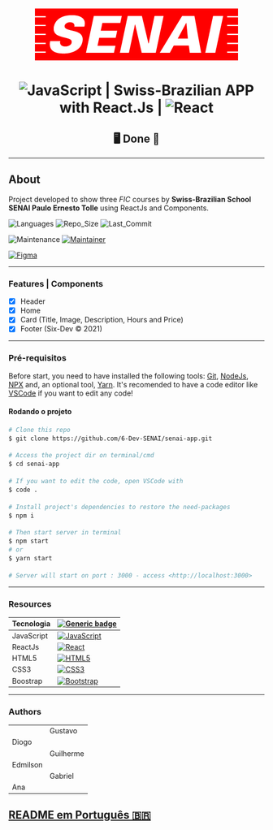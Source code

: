 <center>

![banner](./src/assets/images/logo.png)

# ![JavaScript](https://img.shields.io/badge/javascript-%23323330.svg?style=for-the-badge&logo=javascript&logoColor=%23F7DF1E) | Swiss-Brazilian APP with React.Js | ![React](https://img.shields.io/badge/react-%2320232a.svg?style=for-the-badge&logo=react&logoColor=%2361DAFB)

## &#128421; Done &#128640; 

</center>

---

## About

Project developed to show three *FIC* courses by **Swiss-Brazilian School SENAI Paulo Ernesto Tolle** using ReactJs and Components.

![Languages](https://img.shields.io/github/languages/count/6-Dev-SENAI/senai-app?color=%2304D361) ![Repo_Size](https://img.shields.io/github/repo-size/6-Dev-SENAI/senai-app) ![Last_Commit](https://img.shields.io/github/last-commit/6-Dev-SENAI/senai-app)

![Maintenance](https://img.shields.io/badge/Maintained%3F-yes-green.svg) [![Maintainer](https://img.shields.io/badge/maintainer-SixDev-purple)](https://github.com/6-Dev-SENAI)

[![Figma](https://img.shields.io/badge/figma-%23F24E1E.svg?style=for-the-badge&logo=figma&logoColor=white)](https://www.figma.com/file/JjC6HZtN0gZJdoPHMAly5g/Sui%C3%A7o-Brasileiro-App?node-id=0%3A1)

---

### Features | Components

- [x] Header
- [x] Home
- [x] Card (Title, Image, Description, Hours and Price)
- [x] Footer (Six-Dev &copy; 2021)

---

### Pré-requisitos

Before start, you need to have installed the following tools: [Git](https://git-scm.com/downloads), [NodeJs](https://nodejs.org/en/download/), [NPX](https://www.npmjs.com/package/npx) and, an optional tool, [Yarn](https://classic.yarnpkg.com/en/docs/install/). It's recomended to have a code editor like [VSCode](https://code.visualstudio.com/Download) if you want to edit any code!


#### Rodando o projeto

```bash
# Clone this repo
$ git clone https://github.com/6-Dev-SENAI/senai-app.git

# Access the project dir on terminal/cmd
$ cd senai-app

# If you want to edit the code, open VSCode with
$ code .

# Install project's dependencies to restore the need-packages
$ npm i

# Then start server in terminal
$ npm start 
# or
$ yarn start

# Server will start on port : 3000 - access <http://localhost:3000>
```

---

### Resources

| Tecnologia | [![Generic badge](https://img.shields.io/badge/Badges--lime.svg)](####recursos) |
|---|---|
| JavaScript | [![JavaScript](https://img.shields.io/badge/javascript-%23323330.svg?style=for-the-badge&logo=javascript&logoColor=%23F7DF1E)](https://developer.mozilla.org/pt-BR/docs/Web/JavaScript) |
| ReactJs | [![React](https://img.shields.io/badge/react-%2320232a.svg?style=for-the-badge&logo=react&logoColor=%2361DAFB)](https://pt-br.reactjs.org/) |
| HTML5 | [![HTML5](https://img.shields.io/badge/html5-%23E34F26.svg?style=for-the-badge&logo=html5&logoColor=white)](https://developer.mozilla.org/pt-BR/docs/Web/HTML) |
| CSS3 | [![CSS3](https://img.shields.io/badge/css3-%231572B6.svg?style=for-the-badge&logo=css3&logoColor=white)](https://developer.mozilla.org/pt-BR/docs/Web/CSS) |
| Boostrap | [![Bootstrap](https://img.shields.io/badge/bootstrap-%23563D7C.svg?style=for-the-badge&logo=bootstrap&logoColor=white)](https://getbootstrap.com/) |

---

### Authors

<table>
    <tbody>
        <tr>
            <td>
                <a href="https://github.com/Gustavo-Apolonio">
                    <img src="https://avatars.githubusercontent.com/u/61479398?v=4" width="100px" style="border-radius: 50%;" alt=""/>
                </a>
            </td>
            <td>
                Gustavo
            </td>
        </tr>
        <tr>
            <td>
                Diogo
            </td>
            <td>
                <a href="https://github.com/diogolimalucasdev">
                    <img src="https://avatars.githubusercontent.com/u/66488127?v=4" width="100px" style="border-radius: 50%;" alt=""/>
                </a>
            </td>
        </tr>
        <tr>
            <td>
                <a href="https://github.com/GuilhermeSeveriano">
                    <img src="https://avatars.githubusercontent.com/u/87097691?v=4" width="100px" style="border-radius: 50%;" alt=""/>
                </a>
            </td>
            <td>
                Guilherme
            </td>
        </tr>
        <tr>
            <td>
                Edmilson
            </td>
            <td>
                <a href="https://github.com/Edmilson1406">
                    <img src="https://avatars.githubusercontent.com/u/87097456?v=4" width="100px" style="border-radius: 50%;" alt=""/>
                </a>
            </td>
        </tr>
        <tr>
            <td>
                <a href="https://github.com/Gabriel-Silvano">
                    <img src="https://avatars.githubusercontent.com/u/84875270?v=4" width="100px" style="border-radius: 50%;" alt=""/>
                </a>
            </td>
            <td>
                Gabriel
            </td>
        </tr>
                <tr>
            <td>
                Ana
            </td>
            <td>
                <a href="https://github.com/anaalves-ferr">
                    <img src="https://avatars.githubusercontent.com/u/88809084?v=4" width="100px" style="border-radius: 50%;" alt=""/>
                </a>
            </td>
        </tr>
    </tbody>
</table>

## [README em Português 🇧🇷](./README.md)